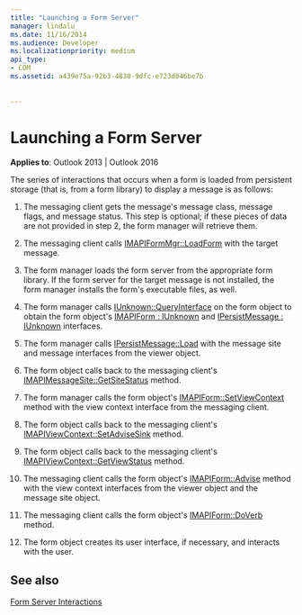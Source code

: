 ```yaml
---
title: "Launching a Form Server"
manager: lindalu
ms.date: 11/16/2014
ms.audience: Developer
ms.localizationpriority: medium
api_type:
- COM
ms.assetid: a439e75a-92b3-4830-9dfc-e723d046be7b
 
 
---
```


# Launching a Form Server

  
  
**Applies to**: Outlook 2013 | Outlook 2016 
  
The series of interactions that occurs when a form is loaded from persistent storage (that is, from a form library) to display a message is as follows:
  
1. The messaging client gets the message's message class, message flags, and message status. This step is optional; if these pieces of data are not provided in step 2, the form manager will retrieve them.
    
2. The messaging client calls [IMAPIFormMgr::LoadForm](imapiformmgr-loadform.md) with the target message. 
    
3. The form manager loads the form server from the appropriate form library. If the form server for the target message is not installed, the form manager installs the form's executable files, as well.
    
4. The form manager calls [IUnknown::QueryInterface](https://msdn.microsoft.com/library/54d5ff80-18db-43f2-b636-f93ac053146d%28Office.15%29.aspx) on the form object to obtain the form object's [IMAPIForm : IUnknown](imapiformiunknown.md) and [IPersistMessage : IUnknown](ipersistmessageiunknown.md) interfaces. 
    
5. The form manager calls [IPersistMessage::Load](ipersistmessage-load.md) with the message site and message interfaces from the viewer object. 
    
6. The form object calls back to the messaging client's [IMAPIMessageSite::GetSiteStatus](imapimessagesite-getsitestatus.md) method. 
    
7. The form manager calls the form object's [IMAPIForm::SetViewContext](imapiform-setviewcontext.md) method with the view context interface from the messaging client. 
    
8. The form object calls back to the messaging client's [IMAPIViewContext::SetAdviseSink](imapiviewcontext-setadvisesink.md) method. 
    
9. The form object calls back to the messaging client's [IMAPIViewContext::GetViewStatus](imapiviewcontext-getviewstatus.md) method. 
    
10. The messaging client calls the form object's [IMAPIForm::Advise](imapiform-advise.md) method with the view context interfaces from the viewer object and the message site object. 
    
11. The messaging client calls the form object's [IMAPIForm::DoVerb](imapiform-doverb.md) method. 
    
12. The form object creates its user interface, if necessary, and interacts with the user.
    
## See also



[Form Server Interactions](form-server-interactions.md)

